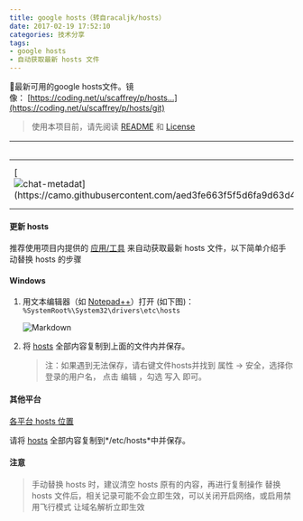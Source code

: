 ```yaml
---
title: google hosts（转自racaljk/hosts）
date: 2017-02-19 17:52:10
categories: 技术分享
tags:
- google hosts
- 自动获取最新 hosts 文件
---
```


🗽最新可用的google hosts文件。镜像： [https://coding.net/u/scaffrey/p/hosts…](https://coding.net/u/scaffrey/p/hosts/git)

> 使用本项目前，请先阅读 [README](https://github.com/racaljk/hosts/blob/master/README.md) 和 [License](https://github.com/racaljk/hosts#license)

| [聊天室](https://gitter.im/racaljk/hosts?utm_source=badge&utm_medium=badge&utm_campaign=pr-badge&utm_content=badge) | [hosts 格式检测](https://travis-ci.org/racaljk/hosts) | [镜像hosts](https://coding.net/u/scaffrey/p/hosts/git/raw/master/hosts) | [常见问题解答](https://github.com/racaljk/hosts/wiki/The-hosts-FAQ) |
| ---------------------------------------- | ---------------------------------------- | ---------------------------------------- | ---------------------------------------- |
| [![chat-metadat\](https://camo.githubusercontent.com/aed3fe663f5f5d6fa9d63d4abd1972fdcd5369df/68747470733a2f2f6261646765732e6769747465722e696d2f726163616c6a6b2f686f7374732e737667)](https://gitter.im/racaljk/hosts?utm_source=badge&utm_medium=badge&utm_campaign=pr-badge&utm_content=badge) | [![travis-metadat\](https://camo.githubusercontent.com/0bbe4bd787d232f65b56ee67963a7630c27d49e2/68747470733a2f2f7472617669732d63692e6f72672f726163616c6a6b2f686f7374732e737667)](https://travis-ci.org/racaljk/hosts) | [![coding.ne\](https://cloud.githubusercontent.com/assets/7419875/21286217/c6642eb2-c488-11e6-94b1-8ad01d31ac9d.png)](https://coding.net/u/scaffrey/p/hosts/git) | [![faq-ico\](https://camo.githubusercontent.com/594e6ccade62d08ed3a7c75a3dbf121d3bc7a1e5/687474703a2f2f7777772e6561737969636f6e2e6e65742f6170692f726573697a654170692e7068703f69643d313139303738342673697a653d3438)](https://github.com/racaljk/hosts/wiki/The-hosts-FAQ) |

#### 更新 hosts

推荐使用项目内提供的 [应用/工具](https://github.com/racaljk/hosts/blob/master/tools) 来自动获取最新 hosts 文件，以下简单介绍手动替换 hosts 的步骤

<!--more-->

#### Windows

1. 用文本编辑器（如 [Notepad++](https://notepad-plus-plus.org/)）打开 (如下图)：`%SystemRoot%\System32\drivers\etc\hosts`

   ![Markdown](http://i1.piimg.com/1949/d44433015d8826fd.jpg)

2. 将 [hosts](https://raw.githubusercontent.com/racaljk/hosts/master/hosts) 全部内容复制到上面的文件内并保存。

   > 注：如果遇到无法保存，请右键文件hosts并找到 属性 -> 安全，选择你登录的用户名，
   > 点击 编辑 ，勾选 写入 即可。

#### 其他平台

[各平台 hosts 位置](https://github.com/racaljk/hosts/wiki/%E5%90%84%E5%B9%B3%E5%8F%B0-hosts-%E6%96%87%E4%BB%B6%E4%BD%8D%E7%BD%AE)

请将 [hosts](https://raw.githubusercontent.com/racaljk/hosts/master/hosts) 全部内容复制到*/etc/hosts*中并保存。

#### 注意

> 手动替换 hosts 时，建议清空 hosts 原有的内容，再进行复制操作
> 替换 hosts 文件后，相关记录可能不会立即生效，可以关闭开启网络，或启用禁用飞行模式
> 让域名解析立即生效

